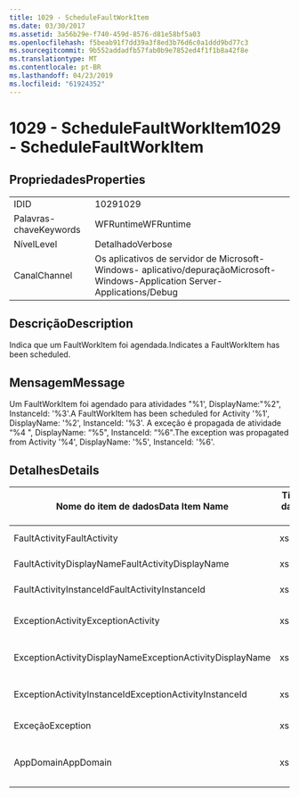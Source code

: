 ```yaml
---
title: 1029 - ScheduleFaultWorkItem
ms.date: 03/30/2017
ms.assetid: 3a56b29e-f740-459d-8576-d81e58bf5a03
ms.openlocfilehash: f5beab91f7dd39a3f8ed3b76d6c0a1ddd9bd77c3
ms.sourcegitcommit: 9b552addadfb57fab0b9e7852ed4f1f1b8a42f8e
ms.translationtype: MT
ms.contentlocale: pt-BR
ms.lasthandoff: 04/23/2019
ms.locfileid: "61924352"
---
```

# <a name="1029---schedulefaultworkitem"></a><span data-ttu-id="3690e-102">1029 - ScheduleFaultWorkItem</span><span class="sxs-lookup"><span data-stu-id="3690e-102">1029 - ScheduleFaultWorkItem</span></span>
## <a name="properties"></a><span data-ttu-id="3690e-103">Propriedades</span><span class="sxs-lookup"><span data-stu-id="3690e-103">Properties</span></span>  
  
|||  
|-|-|  
|<span data-ttu-id="3690e-104">ID</span><span class="sxs-lookup"><span data-stu-id="3690e-104">ID</span></span>|<span data-ttu-id="3690e-105">1029</span><span class="sxs-lookup"><span data-stu-id="3690e-105">1029</span></span>|  
|<span data-ttu-id="3690e-106">Palavras-chave</span><span class="sxs-lookup"><span data-stu-id="3690e-106">Keywords</span></span>|<span data-ttu-id="3690e-107">WFRuntime</span><span class="sxs-lookup"><span data-stu-id="3690e-107">WFRuntime</span></span>|  
|<span data-ttu-id="3690e-108">Nível</span><span class="sxs-lookup"><span data-stu-id="3690e-108">Level</span></span>|<span data-ttu-id="3690e-109">Detalhado</span><span class="sxs-lookup"><span data-stu-id="3690e-109">Verbose</span></span>|  
|<span data-ttu-id="3690e-110">Canal</span><span class="sxs-lookup"><span data-stu-id="3690e-110">Channel</span></span>|<span data-ttu-id="3690e-111">Os aplicativos de servidor de Microsoft-Windows- aplicativo/depuração</span><span class="sxs-lookup"><span data-stu-id="3690e-111">Microsoft-Windows-Application Server-Applications/Debug</span></span>|  
  
## <a name="description"></a><span data-ttu-id="3690e-112">Descrição</span><span class="sxs-lookup"><span data-stu-id="3690e-112">Description</span></span>  
 <span data-ttu-id="3690e-113">Indica que um FaultWorkItem foi agendada.</span><span class="sxs-lookup"><span data-stu-id="3690e-113">Indicates a FaultWorkItem has been scheduled.</span></span>  
  
## <a name="message"></a><span data-ttu-id="3690e-114">Mensagem</span><span class="sxs-lookup"><span data-stu-id="3690e-114">Message</span></span>  
 <span data-ttu-id="3690e-115">Um FaultWorkItem foi agendado para atividades "%1', DisplayName:"%2", InstanceId: '%3'.</span><span class="sxs-lookup"><span data-stu-id="3690e-115">A FaultWorkItem has been scheduled for Activity '%1', DisplayName: '%2', InstanceId: '%3'.</span></span>  <span data-ttu-id="3690e-116">A exceção é propagada de atividade “%4 ", DisplayName: “%5", InstanceId: “%6".</span><span class="sxs-lookup"><span data-stu-id="3690e-116">The exception was propagated from Activity '%4', DisplayName: '%5', InstanceId: '%6'.</span></span>  
  
## <a name="details"></a><span data-ttu-id="3690e-117">Detalhes</span><span class="sxs-lookup"><span data-stu-id="3690e-117">Details</span></span>  
  
|<span data-ttu-id="3690e-118">Nome do item de dados</span><span class="sxs-lookup"><span data-stu-id="3690e-118">Data Item Name</span></span>|<span data-ttu-id="3690e-119">Tipo de item de dados</span><span class="sxs-lookup"><span data-stu-id="3690e-119">Data Item Type</span></span>|<span data-ttu-id="3690e-120">Descrição</span><span class="sxs-lookup"><span data-stu-id="3690e-120">Description</span></span>|  
|--------------------|--------------------|-----------------|  
|<span data-ttu-id="3690e-121">FaultActivity</span><span class="sxs-lookup"><span data-stu-id="3690e-121">FaultActivity</span></span>|<span data-ttu-id="3690e-122">xs:string</span><span class="sxs-lookup"><span data-stu-id="3690e-122">xs:string</span></span>|<span data-ttu-id="3690e-123">O nome do tipo de atividade de falha.</span><span class="sxs-lookup"><span data-stu-id="3690e-123">The type name of the fault activity.</span></span>|  
|<span data-ttu-id="3690e-124">FaultActivityDisplayName</span><span class="sxs-lookup"><span data-stu-id="3690e-124">FaultActivityDisplayName</span></span>|<span data-ttu-id="3690e-125">xs:string</span><span class="sxs-lookup"><span data-stu-id="3690e-125">xs:string</span></span>|<span data-ttu-id="3690e-126">O nome para exibição de atividade de falha.</span><span class="sxs-lookup"><span data-stu-id="3690e-126">The display name of the fault activity.</span></span>|  
|<span data-ttu-id="3690e-127">FaultActivityInstanceId</span><span class="sxs-lookup"><span data-stu-id="3690e-127">FaultActivityInstanceId</span></span>|<span data-ttu-id="3690e-128">xs:string</span><span class="sxs-lookup"><span data-stu-id="3690e-128">xs:string</span></span>|<span data-ttu-id="3690e-129">A identificação de instância de atividade de falha.</span><span class="sxs-lookup"><span data-stu-id="3690e-129">The instance id of the fault activity.</span></span>|  
|<span data-ttu-id="3690e-130">ExceptionActivity</span><span class="sxs-lookup"><span data-stu-id="3690e-130">ExceptionActivity</span></span>|<span data-ttu-id="3690e-131">xs:string</span><span class="sxs-lookup"><span data-stu-id="3690e-131">xs:string</span></span>|<span data-ttu-id="3690e-132">O nome do tipo de atividade que apresentou a exceção.</span><span class="sxs-lookup"><span data-stu-id="3690e-132">The type name of the activity that threw the exception.</span></span>|  
|<span data-ttu-id="3690e-133">ExceptionActivityDisplayName</span><span class="sxs-lookup"><span data-stu-id="3690e-133">ExceptionActivityDisplayName</span></span>|<span data-ttu-id="3690e-134">xs:string</span><span class="sxs-lookup"><span data-stu-id="3690e-134">xs:string</span></span>|<span data-ttu-id="3690e-135">O nome para exibição de atividade que apresentou a exceção.</span><span class="sxs-lookup"><span data-stu-id="3690e-135">The display name of the activity that threw the exception.</span></span>|  
|<span data-ttu-id="3690e-136">ExceptionActivityInstanceId</span><span class="sxs-lookup"><span data-stu-id="3690e-136">ExceptionActivityInstanceId</span></span>|<span data-ttu-id="3690e-137">xs:string</span><span class="sxs-lookup"><span data-stu-id="3690e-137">xs:string</span></span>|<span data-ttu-id="3690e-138">A identificação de instância de atividade que apresentou a exceção.</span><span class="sxs-lookup"><span data-stu-id="3690e-138">The instance id of the activity that threw the exception.</span></span>|  
|<span data-ttu-id="3690e-139">Exceção</span><span class="sxs-lookup"><span data-stu-id="3690e-139">Exception</span></span>|<span data-ttu-id="3690e-140">xs:string</span><span class="sxs-lookup"><span data-stu-id="3690e-140">xs:string</span></span>|<span data-ttu-id="3690e-141">Os detalhes de exceção para a exceção</span><span class="sxs-lookup"><span data-stu-id="3690e-141">The exception details for the exception</span></span>|  
|<span data-ttu-id="3690e-142">AppDomain</span><span class="sxs-lookup"><span data-stu-id="3690e-142">AppDomain</span></span>|<span data-ttu-id="3690e-143">xs:string</span><span class="sxs-lookup"><span data-stu-id="3690e-143">xs:string</span></span>|<span data-ttu-id="3690e-144">A cadeia de caracteres retornada por AppDomain.CurrentDomain.FriendlyName.</span><span class="sxs-lookup"><span data-stu-id="3690e-144">The string returned by AppDomain.CurrentDomain.FriendlyName.</span></span>|
